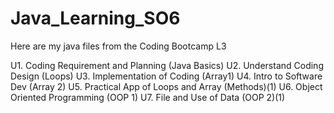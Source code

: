 # Java_Learning_SO6

Here are my java files from the Coding Bootcamp L3

U1. Coding Requirement and Planning (Java Basics)
U2. Understand Coding Design (Loops)
U3. Implementation of Coding (Array1)
U4. Intro to Software Dev (Array 2)
U5. Practical App of Loops and Array (Methods)(1)
U6. Object Oriented Programming (OOP 1)
U7. File and Use of Data (OOP 2)(1)
